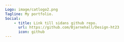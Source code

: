 ```yaml
---
Logo: image/catlogo2.png
Tagline: My portfolio.
Social:
    - title: Link till sidans github repo.
      url: https://github.com/Bjarnehall/Design-ht23
      icon: github
---
```

